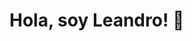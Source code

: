 # Hola, soy Leandro! 👋
<!-- 
## About Me

> Me recibí en el año 2018 de Contador Público en la universidad de Buenos Aires y trabajé en el area de impuestos durante 3 años, logrando el cargo de senior. Viendo las ventajas y facilidades que brindaban las aplicaciones que utilizábamos para trabajar, sentí el interés de querer aprender a desarrollar.

> En 2022 decidí ingresar a un bootcamp de desarrollador full stack java y poder ampliar mi desarrollo profesional.





**leangh3/leangh3** is a ✨ _special_ ✨ repository because its `README.md` (this file) appears on your GitHub profile.

Here are some ideas to get you started:

- 🔭 I’m currently working on ...
- 🌱 I’m currently learning ...
- 👯 I’m looking to collaborate on ...
- 🤔 I’m looking for help with ...
- 💬 Ask me about ...
- 📫 How to reach me: ...
- 😄 Pronouns: ...
- ⚡ Fun fact: ...
-->
